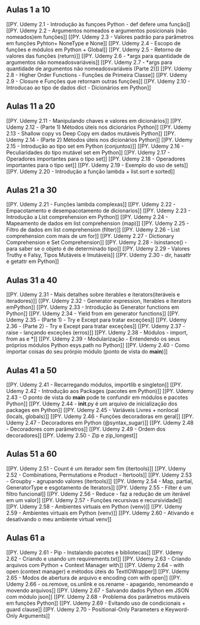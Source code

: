 ## Aulas 1 a 10
[[PY. Udemy 2.1 - Introdução às funçoes Python - def defere uma função]]
[[PY. Udemy 2.2 - Argumentos nomeados e argumentos posicionais (não nomeados)em funções]]
[[PY. Udemy 2.3 - Valores padrão para parâmetros em funções Pyhton+ NoneType e None]]
[[PY. Udemy 2.4 - Escopo de funções e módulos em Python + Global]]
[[PY. Udemy 2.5 - Retorno de valores das funções (return)]]
[[PY. Udemy 2.6 - *args para quantidade de argumentos não nomeadosvariáveis]]
[[PY. Udemy 2.7 - *args para quantidade de argumentos não nomeadosvariáveis (Parte 2)]]
[[PY. Udemy 2.8 - Higher Order Functions - Funções de Primeira Classe]]
[[PY. Udemy 2.9 - Closure e Funções que retornam outras funções]]
[[PY. Udemy 2.10 - Introducao ao tipo de dados dict - Dicionários em Python]]
## Aulas 11 a 20
[[PY. Udemy 2.11 - Manipulando chaves e valores em dicionários]]
[[PY. Udemy 2.12 - (Parte 1) Métodos úteis nos dicionários Python]]
[[PY. Udemy 2.13 - Shallow copy vs Deep Copy em dados mutáveis Python]]
[[PY. Udemy 2.14 - (Parte 2) Métodos úteis nos dicionários Python]]
[[PY. Udemy 2.15 - Introdução ao tipo set em Python (conjuntos)]]
[[PY. Udemy 2.16 - Peculiaridades do tipo mutável set em Python]]
[[PY. Udemy 2.17 - Operadores importantes para o tipo set]]
[[PY. Udemy 2.18 - Operadores importantes para o tipo set]]
[[PY. Udemy 2.19 - Exemplo do uso de sets]]
[[PY. Udemy 2.20 - Introdução a função lambda + list.sort e sorted]]
## Aulas 21 a 30
[[PY. Udemy 2.21 - Funções lambda complexas]]
[[PY. Udemy 2.22 - Empacotamento e desempacotamento de dicionarios]]
[[PY. Udemy 2.23 - Introdução a List comprehension em Python]]
[[PY. Udemy 2.24 - Mapeamento de dados em list comprehension (map)]]
[[PY. Udemy 2.25 - Filtro de dados em list comprehension (filter)]]
[[PY. Udemy 2.26 - List comprehension com mais de um for]]
[[PY. Udemy 2.27 - Dictionary Comprehension e Set Comprehension]]
[[PY. Udemy 2.28 - Isinstance() - para saber se o objeto é de determinado tipo]]
[[PY. Udemy 2.29 - Valores Truthy e Falsy, Tipos Mutáveis e Imutáveis]]
[[PY. Udemy 2.30 - dir, hasattr e getattr em Python]]
## Aulas 31 a 40
[[PY. Udemy 2.31 - Mais detalhes sobre iterables e iterators(iteráveis e iteradores)]]
[[PY. Udemy 2.32 - Generator expression, Iterables e Iterators emPython]]
[[PY. Udemy 2.33 - Introdução às Generator functions em Python]]
[[PY. Udemy 2.34 - Yield from em generator functions]]
[[PY. Udemy 2.35 - (Parte 1) - Try e Except para tratar exceções]]
[[PY. Udemy 2.36 - (Parte 2) - Try e Except para tratar exceções]]
[[PY. Udemy 2.37 - raise - lançando exceções (erros)]]
[[PY. Udemy 2.38 - Módulos - import, from as e *]]
[[PY. Udemy 2.39 - Modularização - Entendendo os seus próprios módulos Python esys.path no Python]]
[[PY. Udemy 2.40 - Como importar coisas do seu prórpio módulo (ponto de vista do __main__)]]
## Aulas 41 a 50
[[PY. Udemy 2.41 - Recarregando módulos, importlib e singleton]]
[[PY. Udemy 2.42 - Introdução aos Packages (pacotes em Python)]]
[[PY. Udemy 2.43 - O ponto de vista do __main__ pode te confundir em módulos e pacotes Python]]
[[PY. Udemy 2.44 - __init__.py é um arquivo de inicialização dos packages em Python]]
[[PY. Udemy 2.45 - Variáveis Livres + nonlocal (locals, globals)]]
[[PY. Udemy 2.46 - Funções decoradoras em geral]]
[[PY. Udemy 2.47 - Decoradores em Python (@syntax_sugar)]]
[[PY. Udemy 2.48 - Decoradores com parâmetros]]
[[PY. Udemy 2.49 - Ordem dos decoradores]]
[[PY. Udemy 2.50 - Zip e zip_longest]]
## Aulas 51 a 60
[[PY. Udemy 2.51 - Count é um iterador sem fim (itertools)]]
[[PY. Udemy 2.52 - Combinations, Permutations e Product - Itertools]]
[[PY. Udemy 2.53 - Groupby - agrupando valores (itertools)]]
[[PY. Udemy 2.54 - Map, partial, GeneratorType e esgotamento de Iterators]]
[[PY. Udemy 2.55  - Filter é um filtro funcional]]
[[PY. Udemy 2.56 - Reduce - faz a redução de um iterável em um valor]]
[[PY. Udemy 2.57 - Funções recursivas e recursividade]]
[[PY. Udemy 2.58 - Ambientes virtuais em Python (venv)]]
[[PY. Udemy 2.59 - Ambientes virtuais em Python (venv)]]
[[PY. Udemy 2.60 - Ativando e desativando o meu ambiente virtual venv]]
## Aulas 61 a
[[PY. Udemy 2.61 - Pip - Instalando pacotes e bibliotecas]]
[[PY. Udemy 2.62 - Criando e usando um requirements.txt]]
[[PY. Udemy 2.63 - Criando arquivos com Python + Context Manager with]]
[[PY. Udemy 2.64 - with open (context manager) e métodos úteis do TextIOWrapper]]
[[PY. Udemy 2.65 - Modos de abertura de arquivo e encoding com with open]]
[[PY. Udemy 2.66 - os.remove, os.unlink e os.rename - apagando, renomeando e movendo arquivos]]
[[PY. Udemy 2.67 - Salvando dados Python em JSON com módulo json]]
[[PY. Udemy 2.68 - Problema dos parâmetros mutáveis em funções Python]]
[[PY. Udemy 2.69 - Evitando uso de condicionais + guard clause]]
[[PY. Udemy 2.70 - Positional-Only Parameters e Keyword-Only Arguments]]
